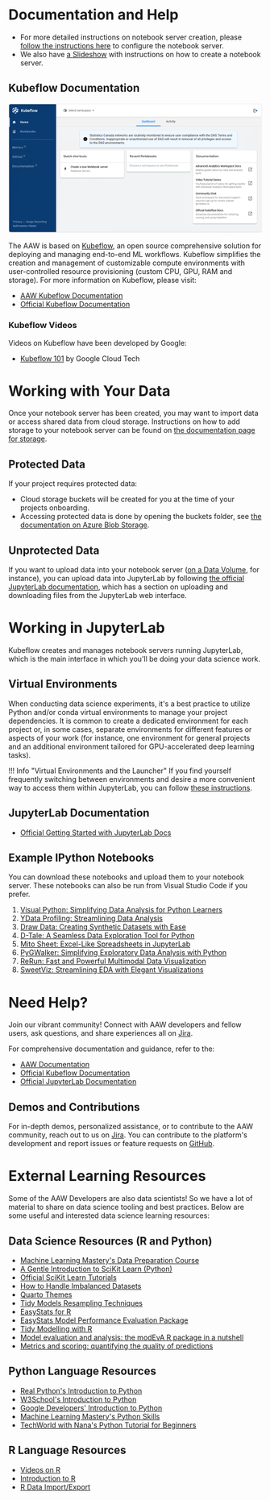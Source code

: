# Documentation and Help

- For more detailed instructions on notebook server creation, please [follow the instructions here](https://statcan.github.io/aaw/en/1-Experiments/Kubeflow.html#setup) to configure the notebook server.
- We also have [a Slideshow](https://054gc-my.sharepoint.com/:p:/g/personal/bryan_paget_statcan_gc_ca/ERkFPxTJwkhNoBKbkCQymqcBoFe2n7PRV0TjLW0KqiJdjQ?e=05Dfg6) with instructions on how to create a notebook server.

## Kubeflow Documentation

![Kubeflow Central Dashboard](../images/kubeflow-main-screen.png)

The AAW is based on [Kubeflow](https://statcan.github.io/aaw/en/1-Experiments/Kubeflow.html), an open source comprehensive solution for deploying and managing end-to-end ML workflows. Kubeflow simplifies the creation and management of customizable compute environments with user-controlled resource provisioning (custom CPU, GPU, RAM and storage). For more information on Kubeflow, please visit:

- [AAW Kubeflow Documentation](https://statcan.github.io/aaw/en/1-Experiments/Kubeflow.html)
- [Official Kubeflow Documentation](https://www.kubeflow.org/docs/started/introduction/)
    
### Kubeflow Videos

Videos on Kubeflow have been developed by Google:

- [Kubeflow 101](https://www.youtube.com/playlist?list=PLIivdWyY5sqLS4lN75RPDEyBgTro_YX7x) by Google Cloud Tech

# Working with Your Data

Once your notebook server has been created, you may want to import data or access shared data from cloud storage. Instructions on how to add storage to your notebook server can be found on [the documentation page for storage](https://statcan.github.io/aaw/en/5-Storage/KubeflowVolumes.html).

## Protected Data

If your project requires protected data:

- Cloud storage buckets will be created for you at the time of your projects onboarding.
- Accessing protected data is done by opening the buckets folder, see [the documentation on Azure Blob Storage](https://statcan.github.io/aaw/en/5-Storage/AzureBlobStorage.html).

## Unprotected Data

If you want to upload data into your notebook server ([on a Data Volume](https://statcan.github.io/aaw/en/5-Storage/KubeflowVolumes.html#setup), for instance), you can upload data into JupyterLab by following [the official JupyterLab documentation](https://jupyterlab.readthedocs.io/en/stable/user/files.html#uploading-and-downloading), which has a section on uploading and downloading files from the JupyterLab web interface.

# Working in JupyterLab

Kubeflow creates and manages notebook servers running JupyterLab, which is the main interface in which you'll be doing your data science work.

## Virtual Environments

When conducting data science experiments, it's a best practice to utilize Python and/or conda virtual environments to manage your project dependencies. It is common to create a dedicated environment for each project or, in some cases, separate environments for different features or aspects of your work (for instance, one environment for general projects and an additional environment tailored for GPU-accelerated deep learning tasks).

!!! Info "Virtual Environments and the Launcher"
    If you find yourself frequently switching between environments and desire a more convenient way to access them within JupyterLab, you can follow [these instructions](https://statcan.github.io/aaw/en/1-Experiments/Virtual-Environments.html#creating-and-adding-environments-to-the-jupyterlab-launcher).

## JupyterLab Documentation

- [Official Getting Started with JupyterLab Docs](https://jupyterlab.readthedocs.io/en/stable/getting_started/overview.html)

## Example IPython Notebooks

You can download these notebooks and upload them to your notebook server. These notebooks can also be run from Visual Studio Code if you prefer.

1. [Visual Python: Simplifying Data Analysis for Python Learners](https://statcan.github.io/aaw/en/1-Experiments/Notebooks/VisualPython_EN.html)
2. [YData Profiling: Streamlining Data Analysis](https://statcan.github.io/aaw/en/1-Experiments/Notebooks/YData-Profiling_EN.html)
3. [Draw Data: Creating Synthetic Datasets with Ease](https://statcan.github.io/aaw/en/1-Experiments/Notebooks/DrawData_EN.html)
4. [D-Tale: A Seamless Data Exploration Tool for Python](https://statcan.github.io/aaw/en/1-Experiments/Notebooks/DTale_EN.html)
5. [Mito Sheet: Excel-Like Spreadsheets in JupyterLab](https://statcan.github.io/aaw/en/1-Experiments/Notebooks/MitoSheet_EN.html)
6. [PyGWalker: Simplifying Exploratory Data Analysis with Python](https://statcan.github.io/aaw/en/1-Experiments/Notebooks/PyGWalker_EN.html)
7. [ReRun: Fast and Powerful Multimodal Data Visualization](https://statcan.github.io/aaw/en/1-Experiments/Notebooks/ReRun_EN.html)
8. [SweetViz: Streamlining EDA with Elegant Visualizations](https://statcan.github.io/aaw/en/1-Experiments/Notebooks/SweetViz_EN.html)

# Need Help?

Join our vibrant community! Connect with AAW developers and fellow users, ask questions, and share experiences all on [Jira](https://jirab.statcan.ca/projects/BTIS/issues).

For comprehensive documentation and guidance, refer to the:

- [AAW Documentation](https://statcan.github.io/aaw/)
- [Official Kubeflow Documentation](https://www.kubeflow.org/docs/)
- [Official JupyterLab Documentation](https://jupyterlab.readthedocs.io/en/stable/user/index.html)

## Demos and Contributions

For in-depth demos, personalized assistance, or to contribute to the AAW community, reach out to us on [Jira](https://jirab.statcan.ca/projects/BTIS/issues). You can contribute to the platform's development and report issues or feature requests on [GitHub](https://github.com/StatCan/aaw).

# External Learning Resources

Some of the AAW Developers are also data scientists! So we have a lot of material to share on data science tooling and best practices. Below are some useful and interested data science learning resources:

## Data Science Resources (R and Python)

- [Machine Learning Mastery's Data Preparation Course](https://machinelearningmastery.com/start-here/#dataprep)
- [A Gentle Introduction to SciKit Learn (Python)](https://machinelearningmastery.com/a-gentle-introduction-to-scikit-learn-a-python-machine-learning-library/)
- [Official SciKit Learn Tutorials](https://scikit-learn.org/stable/tutorial/index.html)
- [How to Handle Imbalanced Datasets](https://machinelearningmastery.com/start-here/#imbalanced)
- [Quarto Themes](https://quarto.org/docs/output-formats/html-themes.html)
- [Tidy Models Resampling Techniques](https://www.tidymodels.org/start/resampling/)
- [EasyStats for R](https://github.com/easystats)
- [EasyStats Model Performance Evaluation Package](https://easystats.github.io/performance/)
- [Tidy Modelling with R](https://www.tmwr.org/)
- [Model evaluation and analysis: the modEvA R package in a nutshell](https://modeva.r-forge.r-project.org/modEvA-tutorial.html)
- [Metrics and scoring: quantifying the quality of predictions](https://scikit-learn.org/stable/modules/model_evaluation.html)

## Python Language Resources

- [Real Python's Introduction to Python](https://realpython.com/learning-paths/python3-introduction/)
- [W3School's Introduction to Python](https://www.w3schools.com/python/python_intro.asp)
- [Google Developers' Introduction to Python](https://developers.google.com/edu/python)
- [Machine Learning Mastery's Python Skills](https://machinelearningmastery.com/start-here/#pythonskills)
- [TechWorld with Nana's Python Tutorial for Beginners](https://www.youtube.com/watch?v=t8pPdKYpowI)

## R Language Resources

- [Videos on R](https://www.youtube.com/playlist?list=PLLOxZwkBK52C6_Nkmp0nFCreLfnfJgUL7)
- [Introduction to R](https://cran.r-project.org/doc/manuals/r-release/R-intro.pdf)
- [R Data Import/Export](https://cran.r-project.org/doc/manuals/r-release/R-data.pdf)

